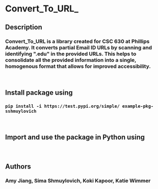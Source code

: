 # Convert_To_URL_
 
## Description
### Convert_To_URL is a library created for CSC 630 at Phillips Academy. It converts partial Email ID URLs by scanning and identifying ".edu" in the provided URLs. This helps to consolidate all the provided information into a single, homogenous format that allows for improved accessibility.
&nbsp;
 
## Install package using
### `pip install -i https://test.pypi.org/simple/ example-pkg-sshmuylovich`
&nbsp;
 
## Import and use the package in Python using
###
&nbsp;
 
## Authors
### Amy Jiang, Sima Shmuylovich, Koki Kapoor, Katie Wimmer

